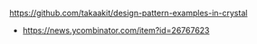 https://github.com/takaakit/design-pattern-examples-in-crystal
* https://news.ycombinator.com/item?id=26767623